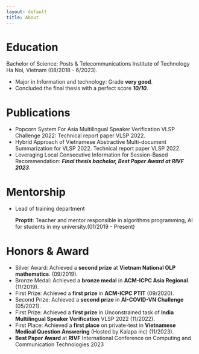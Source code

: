 ```yaml
---
layout: default
title: About
---
```


# Education 

Bachelor of Science: Posts & Telecommunications Institute of Technology Ha Noi, Vietnam (08/2018 - 6/2023).

* Major in Information and technology: Grade **very good**.
* Concluded the final  thesis with a perfect score ***10/10***.

# Publications 

* Popcorn System For Asia Multilingual Speaker Verification VLSP Challenge 2022: Technical report paper VLSP 2022.
* Hybrid Approach of Vietnamese Abstractive Multi-document Summarization for VLSP 2022. Technical report paper VLSP 2022.
* Leveraging Local Consecutive Information for Session-Based Recommendation: ***Final thesis bachelor, Best Paper Award at RIVF 2023***.

# Mentorship

* Lead of training department

    **Proptit**: Teacher and mentor responsible in algorithms programming, AI for students in my university.(01/2019 - Present)


# Honors & Award 

* Silver Award: Achieved a **second prize** at **Vietnam National OLP mathematics**. (09/2019).
* Bronze Medal: Achieved a **bronze medal** in **ACM-ICPC Asia Regional**. (11/2019).
* First Prize: Achieved a **first prize** in **ACM-ICPC PTIT** (09/2020).
* Second Prize: Achieved a **second prize** in **AI-COVID-VN Challenge** (05/2021).
* First Prize: Achieved a **first prize** in Unconstrained task of **India Multilingual Speaker Verification** VLSP 2022 (11/2022).
* First Place: Achieved a **first place** on private-test  in **Vietnamese Medical Question Answering** (Hosted by Kalapa inc) (11/2023).
* **Best Paper Award** at **RIVF** International Conference on Computing and Communication Technologies 2023
